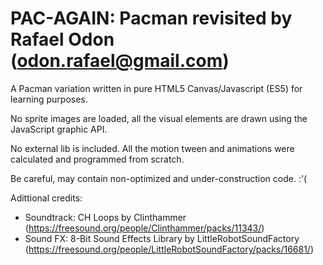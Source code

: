# PAC-AGAIN: Pacman revisited by Rafael Odon (odon.rafael@gmail.com)

A Pacman variation written in pure HTML5 Canvas/Javascript (ES5) for learning purposes.

No sprite images are loaded, all the visual elements are drawn using the JavaScript graphic API.

No external lib is included. All the motion tween and animations were calculated and programmed from scratch.

Be careful, may contain non-optimized and under-construction code. :'(

Adittional credits:
* Soundtrack: CH Loops by Clinthammer (https://freesound.org/people/Clinthammer/packs/11343/)
* Sound FX: 8-Bit Sound Effects Library by LittleRobotSoundFactory (https://freesound.org/people/LittleRobotSoundFactory/packs/16681/)
